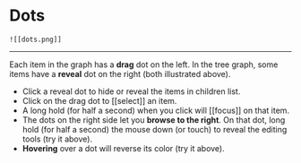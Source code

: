 # Dots

	![[dots.png]]   

---
Each item in the graph has a **drag** dot on the left. In the tree graph, some items have a **reveal** dot on the right (both illustrated above).

- Click a reveal dot to hide or reveal the items in children list.
- Click on the drag dot to [[select]] an item.
- A long hold (for half a second) when you click will [[focus]] on that item.
- The dots on the right side let you **browse to the right**. On that dot, long hold (for half a second) the mouse down (or touch) to reveal the editing tools (try it above).
- **Hovering** over a dot will reverse its color (try it above).